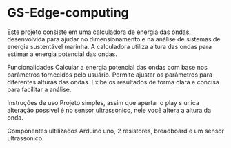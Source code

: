 # GS-Edge-computing

Este projeto consiste em uma calculadora de energia das ondas, desenvolvida para ajudar no dimensionamento e na análise de sistemas de energia sustentável marinha. A calculadora utiliza altura das ondas para estimar a energia potencial das ondas.

Funcionalidades
Calcular a energia potencial das ondas com base nos parâmetros fornecidos pelo usuário.
Permite ajustar os parâmetros para diferentes alturas das ondas.
Exibe os resultados de forma clara e concisa para facilitar a análise.

Instruções de uso
Projeto simples, assim que apertar o play s unica alteração possivel é no sensor ultrassonico, nele você altera a altura da onda.

Componentes ultilizados 
Arduino uno, 2 resistores, breadboard e um sensor ultrassonico.

